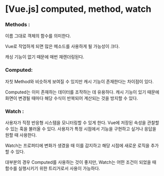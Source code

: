 # [Vue.js] computed, method, watch

### Methods : 

이름 그대로 객체의 함수를 의미한다.

Vue로 작업하게 되면 많은 메소드를 사용하게 될 가능성이 크다. 

캐싱 기능이 없기 때문에 매번 재렌더링된다.



### Computed: 

자칫 Method와 비슷하게 보여질 수 있지만 캐시 기능이 존재한다는 차이점이 있다.

Computed는 이미 존재하는 데이터를 조작하는 데 유용하다. 캐시 기능이 있기 때문에 화면이 변경될 때마다 해당 수식이 반복되어 계산되는 것을 방지할 수 있다. 



### Watch :

사용자가 직정 반응형 시스템을 모니터링할 수 있게 한다. Vue에 저장된 속성을 관찰할 수 있는 훅을 불러올 수 있다. 사용자가 특정 시점에서 기능을 구현하고 싶거나 응답을 원할 때 사용한다.

Watch는 프로퍼티에 변화가 생겼을 때 이를 감지하고 해당 시점에 새로운 로직을 추가할 수 있다. 

대부분의 경우 Computed를 사용하는 것이 좋지만, Watch는 어떤 조건이 되었을 때 함수를 실행시키기 위한 트리거로서 사용이 가능하다.